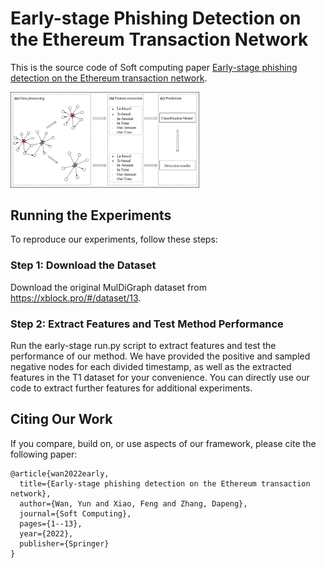 # Early-stage Phishing Detection on the Ethereum Transaction Network

This is the source code of Soft computing paper [Early-stage phishing detection on the Ethereum transaction network](https://link.springer.com/article/10.1007/s00500-022-07661-0).

<div align="left">
    <img src="https://github.com/totoroyun/early-stage-phishing/blob/main/framework.png" alt="示例图像" width = "60%" height = "60%">
</div>

## Running the Experiments

To reproduce our experiments, follow these steps:

### Step 1: Download the Dataset

Download the original MulDiGraph dataset from https://xblock.pro/#/dataset/13.

### Step 2: Extract Features and Test Method Performance

Run the early-stage run.py script to extract features and test the performance of our method. We have provided the positive and sampled negative nodes for each divided timestamp, as well as the extracted features in the T1 dataset for your convenience. You can directly use our code to extract further features for additional experiments.

## Citing Our Work

If you compare, build on, or use aspects of our framework, please cite the following paper:
```
@article{wan2022early, 
  title={Early-stage phishing detection on the Ethereum transaction network}, 
  author={Wan, Yun and Xiao, Feng and Zhang, Dapeng}, 
  journal={Soft Computing}, 
  pages={1--13}, 
  year={2022}, 
  publisher={Springer} 
}
```
